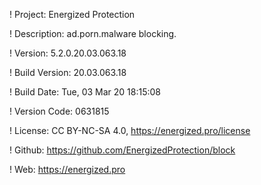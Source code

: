 ! Project: Energized Protection

! Description: ad.porn.malware blocking.

! Version: 5.2.0.20.03.063.18

! Build Version: 20.03.063.18

! Build Date: Tue, 03 Mar 20 18:15:08

! Version Code: 0631815

! License: CC BY-NC-SA 4.0, https://energized.pro/license

! Github: https://github.com/EnergizedProtection/block

! Web: https://energized.pro
